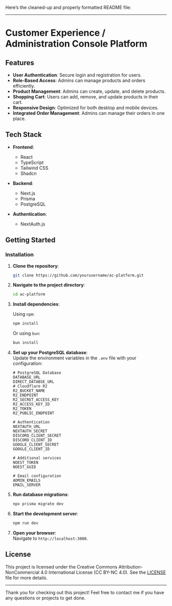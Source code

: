 Here’s the cleaned-up and properly formatted README file:

---

# Customer Experience / Administration Console Platform

## Features

- **User Authentication**: Secure login and registration for users.  
- **Role-Based Access**: Admins can manage products and orders efficiently.  
- **Product Management**: Admins can create, update, and delete products.  
- **Shopping Cart**: Users can add, remove, and update products in their cart.  
- **Responsive Design**: Optimized for both desktop and mobile devices.  
- **Integrated Order Management**: Admins can manage their orders in one place.  

## Tech Stack

- **Frontend**:  
  - React  
  - TypeScript  
  - Tailwind CSS  
  - Shadcn  

- **Backend**:  
  - Next.js  
  - Prisma  
  - PostgreSQL  

- **Authentication**:  
  - NextAuth.js  

## Getting Started

### Installation

1. **Clone the repository**:

   ```bash
   git clone https://github.com/yourusername/ac-platform.git
   ```

2. **Navigate to the project directory**:

   ```bash
   cd ac-platform
   ```

3. **Install dependencies**:

   Using `npm`:

   ```bash
   npm install
   ```

   Or using `bun`:

   ```bash
   bun install
   ```

4. **Set up your PostgreSQL database**:  
   Update the environment variables in the `.env` file with your configuration:

   ```plaintext
   # PostgreSQL Database
   DATABASE_URL
   DIRECT_DATABSE_URL
   # Cloudflare R2
   R2_BUCKET_NAME
   R2_ENDPOINT
   R2_SECRET_ACCESS_KEY
   R2_ACCESS_KEY_ID
   R2_TOKEN
   R2_PUBLIC_ENDPOINT

   # Authentication
   NEXTAUTH_URL
   NEXTAUTH_SECRET
   DISCORD_CLIENT_SECRET
   DISCORD_CLIENT_ID
   GOOGLE_CLIENT_SECRET
   GOOGLE_CLIENT_ID

   # Additional services
   NOEST_TOKEN
   NOEST_GUID

   # Email configuration
   ADMIN_EMAILS
   EMAIL_SERVER
   ```

5. **Run database migrations**:

   ```bash
   npx prisma migrate dev
   ```

6. **Start the development server**:

   ```bash
   npm run dev
   ```

7. **Open your browser**:  
   Navigate to `http://localhost:3000`.

## License

This project is licensed under the Creative Commons Attribution-NonCommercial 4.0 International License (CC BY-NC 4.0).
See the [LICENSE](LICENSE) file for more details.

---

Thank you for checking out this project! Feel free to contact me if you have any questions or projects to get done.

